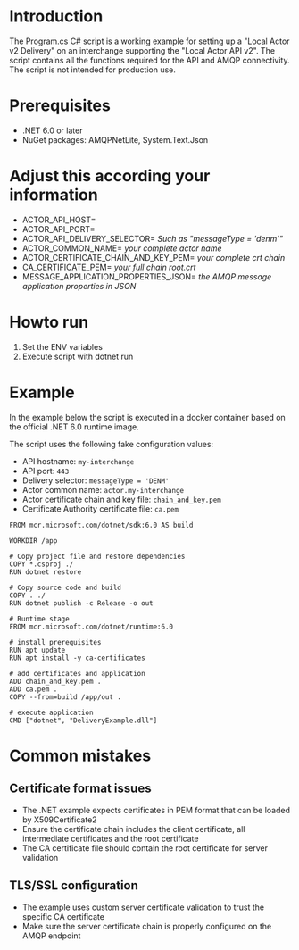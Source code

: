 # Introduction

The Program.cs C# script is a working example for setting up a "Local Actor v2 Delivery" on an interchange supporting the "Local Actor API v2". The script contains all the functions required for the API and AMQP connectivity. The script is not intended for production use.


# Prerequisites
  
 - .NET 6.0 or later
 - NuGet packages: AMQPNetLite, System.Text.Json


# Adjust this according your information

 - ACTOR_API_HOST=
 - ACTOR_API_PORT=
 - ACTOR_API_DELIVERY_SELECTOR= *Such as "messageType = 'denm'"*
 - ACTOR_COMMON_NAME= *your complete actor name*
 - ACTOR_CERTIFICATE_CHAIN_AND_KEY_PEM= *your complete crt chain*
 - CA_CERTIFICATE_PEM= *your full chain root.crt*
 - MESSAGE_APPLICATION_PROPERTIES_JSON= *the AMQP message application properties in JSON*


# Howto run

 1. Set the ENV variables 
 2. Execute script with dotnet run


# Example 

In the example below the script is executed in a docker container based on the official .NET 6.0 runtime image.

The script uses the following fake configuration values:

- API hostname: `my-interchange`
- API port: `443`
- Delivery selector: `messageType = 'DENM'`
- Actor common name: `actor.my-interchange`
- Actor certificate chain and key file: `chain_and_key.pem`
- Certificate Authority certificate file: `ca.pem`

```
FROM mcr.microsoft.com/dotnet/sdk:6.0 AS build

WORKDIR /app

# Copy project file and restore dependencies
COPY *.csproj ./
RUN dotnet restore

# Copy source code and build
COPY . ./
RUN dotnet publish -c Release -o out

# Runtime stage
FROM mcr.microsoft.com/dotnet/runtime:6.0

# install prerequisites
RUN apt update
RUN apt install -y ca-certificates

# add certificates and application
ADD chain_and_key.pem .
ADD ca.pem .
COPY --from=build /app/out .

# execute application
CMD ["dotnet", "DeliveryExample.dll"]
```


# Common mistakes

## Certificate format issues

- The .NET example expects certificates in PEM format that can be loaded by X509Certificate2
- Ensure the certificate chain includes the client certificate, all intermediate certificates and the root certificate
- The CA certificate file should contain the root certificate for server validation

## TLS/SSL configuration

- The example uses custom server certificate validation to trust the specific CA certificate
- Make sure the server certificate chain is properly configured on the AMQP endpoint